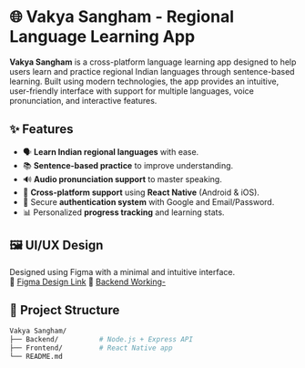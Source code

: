 # 🌐 Vakya Sangham - Regional Language Learning App

**Vakya Sangham** is a cross-platform language learning app designed to help users learn and practice regional Indian languages through sentence-based learning. Built using modern technologies, the app provides an intuitive, user-friendly interface with support for multiple languages, voice pronunciation, and interactive features.

## ✨ Features

- 🗣️ **Learn Indian regional languages** with ease.
- 📚 **Sentence-based practice** to improve understanding.
- 🔊 **Audio pronunciation support** to master speaking.
- 🔄 **Cross-platform support** using **React Native** (Android & iOS).
- 🔐 Secure **authentication system** with Google and Email/Password.
- 📊 Personalized **progress tracking** and learning stats.

## 🖼️ UI/UX Design

Designed using Figma with a minimal and intuitive interface.  
🔗 [Figma Design Link](https://www.figma.com/design/8FcwosASXuWLHT5LyZPSTU/Regional-Lang-App?node-id=0-1&t=9EEq9HIJ8diS8iQE-1)
🔗 [Backend Working-]((https://www.notion.so/Backend-2415443cce5080d9b6bef7af13f6f12f?source=copy_link))


## 📁 Project Structure

```bash
Vakya Sangham/
├── Backend/          # Node.js + Express API
├── Frontend/         # React Native app
└── README.md
